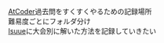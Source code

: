[AtCoder](https://atcoder.jp/)過去問をすくすくやるための記録場所
<br>難易度ごとにフォルダ分け
<br>[Isuue](https://github.com/wasshoy/atcoder/issues)に大会別に解いた方法を記録していきたい
